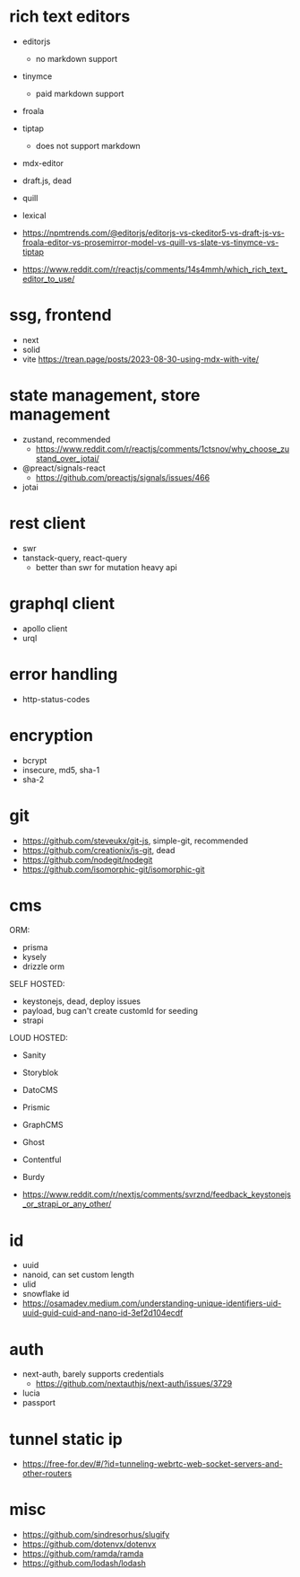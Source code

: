 # rich text editors

- editorjs
  - no markdown support
- tinymce
  - paid markdown support
- froala
- tiptap
  - does not support markdown
- mdx-editor
- draft.js, dead
- quill
- lexical

- https://npmtrends.com/@editorjs/editorjs-vs-ckeditor5-vs-draft-js-vs-froala-editor-vs-prosemirror-model-vs-quill-vs-slate-vs-tinymce-vs-tiptap
- https://www.reddit.com/r/reactjs/comments/14s4mmh/which_rich_text_editor_to_use/

# ssg, frontend

- next
- solid
- vite
  https://trean.page/posts/2023-08-30-using-mdx-with-vite/

# state management, store management

- zustand, recommended
  - https://www.reddit.com/r/reactjs/comments/1ctsnov/why_choose_zustand_over_jotai/
- @preact/signals-react
  - https://github.com/preactjs/signals/issues/466
- jotai

# rest client

- swr
- tanstack-query, react-query
  - better than swr for mutation heavy api

# graphql client

- apollo client
- urql

# error handling

- http-status-codes 

# encryption

- bcrypt
- insecure, md5, sha-1
- sha-2

# git

- https://github.com/steveukx/git-js, simple-git, recommended
- https://github.com/creationix/js-git, dead
- https://github.com/nodegit/nodegit
- https://github.com/isomorphic-git/isomorphic-git

# cms

ORM:
- prisma
- kysely
- drizzle orm

SELF HOSTED:
- keystonejs, dead, deploy issues
- payload, bug can't create customId for seeding
- strapi

LOUD HOSTED:
- Sanity
- Storyblok
- DatoCMS
- Prismic
- GraphCMS
- Ghost
- Contentful
- Burdy

- https://www.reddit.com/r/nextjs/comments/svrznd/feedback_keystonejs_or_strapi_or_any_other/

# id
- uuid
- nanoid, can set custom length
- ulid
- snowflake id
- https://osamadev.medium.com/understanding-unique-identifiers-uid-uuid-guid-cuid-and-nano-id-3ef2d104ecdf

# auth

- next-auth, barely supports credentials
  - https://github.com/nextauthjs/next-auth/issues/3729
- lucia
- passport

# tunnel static ip

- https://free-for.dev/#/?id=tunneling-webrtc-web-socket-servers-and-other-routers

# misc

  - https://github.com/sindresorhus/slugify
  - https://github.com/dotenvx/dotenvx
  - https://github.com/ramda/ramda
  - https://github.com/lodash/lodash